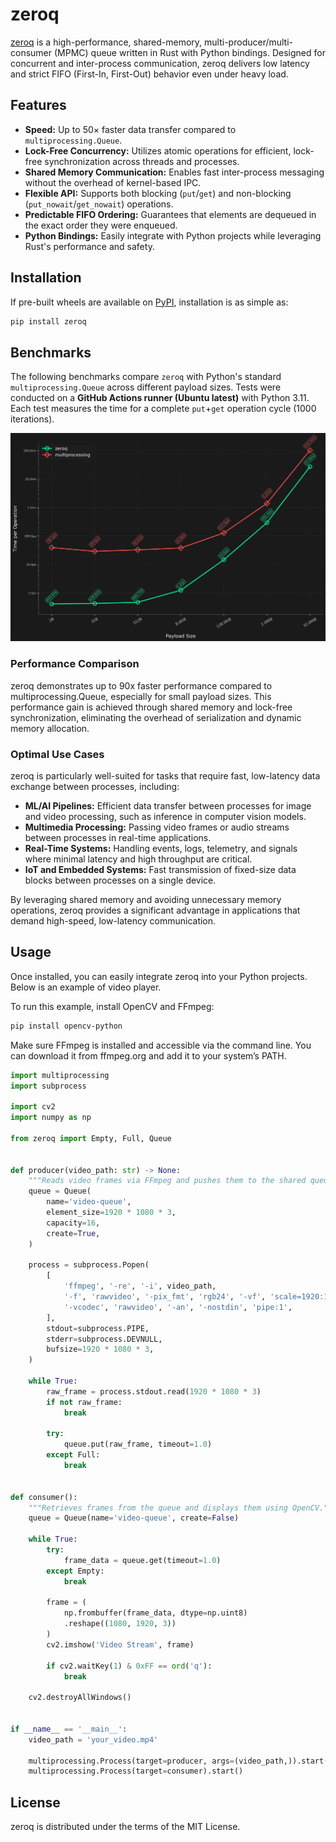 # zeroq

[zeroq](https://github.com/idkosilov/zeroq) is a high-performance, shared-memory, 
multi-producer/multi-consumer (MPMC) queue written in Rust with Python bindings. 
Designed for concurrent and inter-process communication, zeroq delivers 
low latency and strict FIFO (First-In, First-Out) behavior even under heavy load.

## Features

- **Speed:** Up to 50× faster data transfer compared to `multiprocessing.Queue`.
- **Lock-Free Concurrency:** Utilizes atomic operations for efficient, lock-free synchronization across threads and processes.
- **Shared Memory Communication:** Enables fast inter-process messaging without the overhead of kernel-based IPC.
- **Flexible API:** Supports both blocking (`put`/`get`) and non-blocking (`put_nowait`/`get_nowait`) operations.
- **Predictable FIFO Ordering:** Guarantees that elements are dequeued in the exact order they were enqueued.
- **Python Bindings:** Easily integrate with Python projects while leveraging Rust's performance and safety.

## Installation

If pre-built wheels are available on [PyPI](https://pypi.org), installation is as simple as:

```bash
pip install zeroq
```

## Benchmarks

The following benchmarks compare `zeroq` with Python's standard 
`multiprocessing.Queue` across different payload sizes. Tests were conducted 
on a **GitHub Actions runner (Ubuntu latest)** with Python 3.11. Each test measures 
the time for a complete `put`+`get` operation cycle (1000 iterations).

![benchmarks](https://raw.githubusercontent.com/idkosilov/ZeroQ/refs/heads/main/benchmark_plot.png)

### Performance Comparison

zeroq demonstrates up to 90x faster performance compared to multiprocessing.Queue,
especially for small payload sizes. This performance gain is achieved through shared memory and lock-free 
synchronization, eliminating the overhead of serialization and dynamic memory 
allocation.

### Optimal Use Cases

zeroq is particularly well-suited for tasks that require fast, 
low-latency data exchange between processes, including:

- **ML/AI Pipelines:** Efficient data transfer between processes for image and video processing, such as inference in computer vision models.
- **Multimedia Processing:** Passing video frames or audio streams between processes in real-time applications.
- **Real-Time Systems:** Handling events, logs, telemetry, and signals where minimal latency and high throughput are critical.
- **IoT and Embedded Systems:** Fast transmission of fixed-size data blocks between processes on a single device.

By leveraging shared memory and avoiding unnecessary memory operations, 
zeroq provides a significant advantage in applications that demand 
high-speed, low-latency communication.

## Usage

Once installed, you can easily integrate zeroq into your Python projects. Below is an example of video player.

To run this example, install OpenCV and FFmpeg:

```bash
pip install opencv-python
```

Make sure FFmpeg is installed and accessible via the command line. You can download it from ffmpeg.org and add it to your system’s PATH.


```python
import multiprocessing
import subprocess

import cv2
import numpy as np

from zeroq import Empty, Full, Queue


def producer(video_path: str) -> None:
    """Reads video frames via FFmpeg and pushes them to the shared queue."""
    queue = Queue(
        name='video-queue',
        element_size=1920 * 1080 * 3,
        capacity=16,
        create=True,
    )

    process = subprocess.Popen(
        [
            'ffmpeg', '-re', '-i', video_path,
            '-f', 'rawvideo', '-pix_fmt', 'rgb24', '-vf', 'scale=1920:1080',
            '-vcodec', 'rawvideo', '-an', '-nostdin', 'pipe:1',
        ],
        stdout=subprocess.PIPE,
        stderr=subprocess.DEVNULL,
        bufsize=1920 * 1080 * 3,
    )

    while True:
        raw_frame = process.stdout.read(1920 * 1080 * 3)
        if not raw_frame:
            break

        try:
            queue.put(raw_frame, timeout=1.0)
        except Full:
            break


def consumer():
    """Retrieves frames from the queue and displays them using OpenCV."""
    queue = Queue(name='video-queue', create=False)

    while True:
        try:
            frame_data = queue.get(timeout=1.0)
        except Empty:
            break

        frame = (
            np.frombuffer(frame_data, dtype=np.uint8)
            .reshape((1080, 1920, 3))
        )
        cv2.imshow('Video Stream', frame)

        if cv2.waitKey(1) & 0xFF == ord('q'):
            break

    cv2.destroyAllWindows()


if __name__ == '__main__':
    video_path = 'your_video.mp4'

    multiprocessing.Process(target=producer, args=(video_path,)).start()
    multiprocessing.Process(target=consumer).start()
```


## License

zeroq is distributed under the terms of the MIT License.
